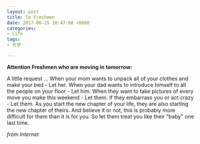 ```yaml
---
layout: post
title: To Freshmen
date: 2017-06-25 10:47:00 +0800
categories:
- Life
tags:
- 大学

---
```


**Attention Freshmen who are moving in tomorrow:** 

A little request ... When your mom wants to unpack all of your clothes and make your bed - Let her. When your dad wants to introduce himself to all the people on your floor - Let him. When they want to take pictures of every move you make this weekend - Let them. If they embarrass you or act crazy - Let them. As you start the new chapter of your life, they are also starting the new chapter of theirs. And believe it or not, this is probably more difficult for them than it is for you. So let them treat you like their "baby" one last time.

*from Internet*